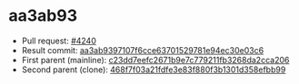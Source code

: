 # aa3ab93
- Pull request: [#4240](https://github.com/MarlinFirmware/Marlin/pull/4240)
- Result commit: [aa3ab9397107f6cce63701529781e94ec30e03c6](https://github.com/MarlinFirmware/Marlin/commit/aa3ab9397107f6cce63701529781e94ec30e03c6)
- First parent (mainline): [c23dd7eefc2671b9e7c779211fb3268da2cca206](https://github.com/MarlinFirmware/Marlin/commit/c23dd7eefc2671b9e7c779211fb3268da2cca206)
- Second parent (clone): [468f7f03a21fdfe3e83f880f3b1301d358efbb99](https://github.com/MarlinFirmware/Marlin/commit/468f7f03a21fdfe3e83f880f3b1301d358efbb99)
